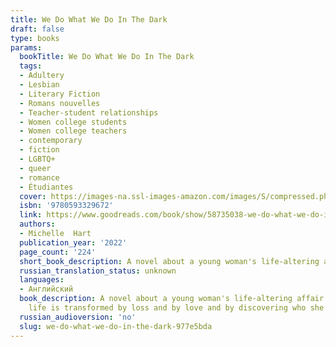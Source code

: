 ```yaml
---
title: We Do What We Do In The Dark
draft: false
type: books
params:
  bookTitle: We Do What We Do In The Dark
  tags:
  - Adultery
  - Lesbian
  - Literary Fiction
  - Romans nouvelles
  - Teacher-student relationships
  - Women college students
  - Women college teachers
  - contemporary
  - fiction
  - LGBTQ+
  - queer
  - romance
  - Étudiantes
  cover: https://images-na.ssl-images-amazon.com/images/S/compressed.photo.goodreads.com/books/1628534108i/58735038.jpg
  isbn: '9780593329672'
  link: https://www.goodreads.com/book/show/58735038-we-do-what-we-do-in-the-dark
  authors:
  - Michelle  Hart
  publication_year: '2022'
  page_count: '224'
  short_book_description: A novel about a young woman's life-altering affair with a much older, married woman.Mallory is a freshman in college, reeling from her mother's recent death, when she encounters the woman. She...
  russian_translation_status: unknown
  languages:
  - Английский
  book_description: A novel about a young woman's life-altering affair with a much older, married woman.Mallory is a freshman in college, reeling from her mother's recent death, when she encounters the woman. She sees her for the first time at the university's gym, immediately entranced. Soon, they meet, drawn by an electric tension and shared past wounds; before long, they begin sleeping together in secret. Self-possessed, successful, brilliant, and aloof--the woman is everything Mallory wants...and wants to be. Desiring not only the woman but also the idea of who she is when they're together, Mallory retreats from the rest of the world, solidifying a sense of aloneness that has both haunted and soothed her since childhood and will continue to do so for years even after the affair ends. As an adult, Mallory must decide whether to stay safely in isolation or step fully into the world, to confront what the woman meant to her and how their relationship shaped her, for better or worse.Mallory's
    life is transformed by loss and by love and by discovering who she is while enduring both. In this enthralling debut novel, the complexities of influence, obsession, and admiration reveal how desire and its consequences can alter the trajectory of someone's life.
  russian_audioversion: 'no'
  slug: we-do-what-we-do-in-the-dark-977e5bda
---
```

